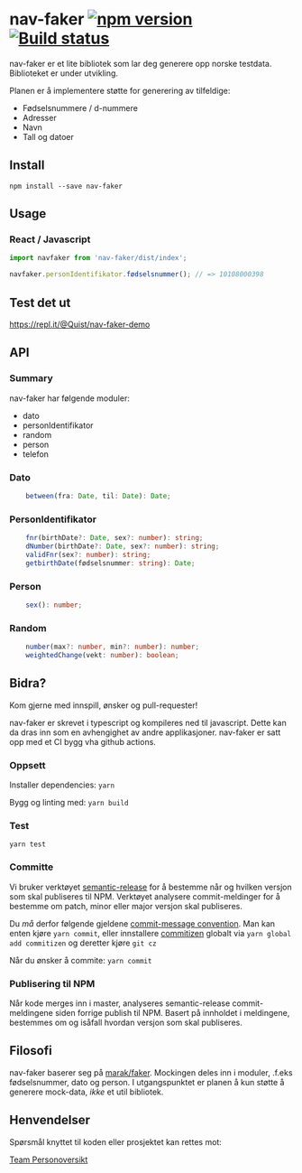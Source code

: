 # nav-faker [![npm version](https://badge.fury.io/js/nav-faker.svg)](https://badge.fury.io/js/nav-faker) [![Build status](https://github.com/navikt/nav-faker/workflows/Test,%20build%20and%20publish/badge.svg?branch=master)](https://github.com/navikt/nav-faker/actions?query=workflow%3A%22Test%2C+build+and+publish%22)

nav-faker er et lite bibliotek som lar deg generere opp norske testdata. Biblioteket er under utvikling.

Planen er å implementere støtte for generering av tilfeldige:

* Fødselsnummere / d-nummere
* Adresser
* Navn
* Tall og datoer

## Install

``` npm install --save nav-faker ```

## Usage

### React / Javascript

```javascript
import navfaker from 'nav-faker/dist/index';

navfaker.personIdentifikator.fødselsnummer(); // => 10108000398

```

## Test det ut

https://repl.it/@Quist/nav-faker-demo


## API

### Summary

nav-faker har følgende moduler:


* dato
* personIdentifikator
* random
* person
* telefon

### Dato

```typescript
    between(fra: Date, til: Date): Date;
```

### PersonIdentifikator

```typescript
    fnr(birthDate?: Date, sex?: number): string;
    dNumber(birthDate?: Date, sex?: number): string;
    validFnr(sex?: number): string;
    getbirthDate(fødselsnummer: string): Date;
```

### Person

```typescript
    sex(): number;
```

### Random

```typescript
    number(max?: number, min?: number): number;
    weightedChange(vekt: number): boolean;
```

## Bidra?

Kom gjerne med innspill, ønsker og pull-requester!

nav-faker er skrevet i typescript og kompileres ned til javascript. Dette kan da dras inn som en avhengighet av andre applikasjoner. nav-faker er satt opp med et CI bygg vha github actions.

### Oppsett

Installer dependencies: `yarn `

Bygg og linting med: `yarn build `

### Test

`yarn test`

### Committe 

Vi bruker verktøyet [semantic-release](https://github.com/semantic-release/semantic-release) for å bestemme når og hvilken versjon som skal publiseres til NPM. Verktøyet analysere commit-meldinger for å bestemme om patch, minor eller major versjon skal publiseres.

Du _må_ derfor følgende gjeldene [commit-message convention](https://github.com/conventional-changelog/conventional-changelog).
Man kan enten kjøre `yarn commit`, eller innstallere [commitizen](https://github.com/commitizen/cz-cli) globalt via `yarn global add commitizen` og deretter kjøre `git cz`

Når du ønsker å commite: `yarn commit `

### Publisering til NPM

Når kode merges inn i master, analyseres semantic-release commit-meldingene siden forrige publish til NPM. Basert på innholdet i meldingene, bestemmes om og isåfall hvordan versjon som skal publiseres.


## Filosofi

nav-faker baserer seg på [marak/faker](https://github.com/Marak/faker.js). Mockingen deles inn i moduler, .f.eks fødselsnummer, dato og person. I utgangspunktet er planen å kun støtte å generere mock-data, _ikke_ et util bibliotek.  


## Henvendelser

Spørsmål knyttet til koden eller prosjektet kan rettes mot:

[Team Personoversikt](https://github.com/navikt/info-team-personoversikt)
